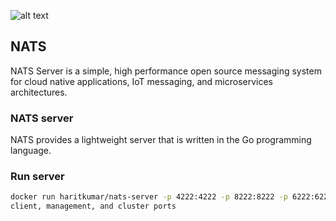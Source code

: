 ![alt text](https://nats.io/img/large-logo.png)
## NATS
NATS Server is a simple, high performance open source messaging system for cloud native applications, IoT messaging, and microservices architectures.

### NATS server
NATS provides a lightweight server that is written in the Go programming language.


### Run server
```sh
docker run haritkumar/nats-server -p 4222:4222 -p 8222:8222 -p 6222:6222
client, management, and cluster ports
```
